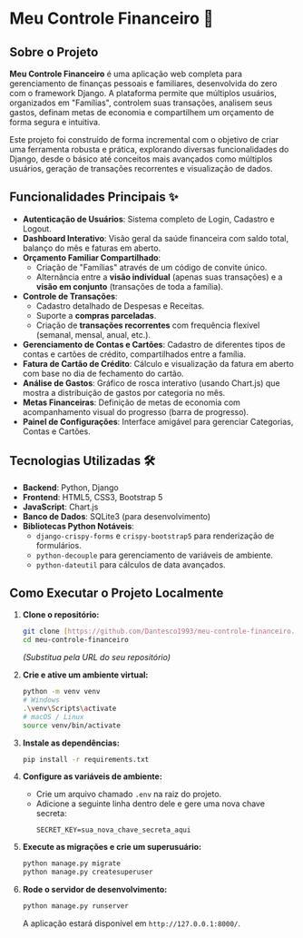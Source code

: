 # Meu Controle Financeiro 💸

## Sobre o Projeto

**Meu Controle Financeiro** é uma aplicação web completa para gerenciamento de finanças pessoais e familiares, desenvolvida do zero com o framework Django. A plataforma permite que múltiplos usuários, organizados em "Famílias", controlem suas transações, analisem seus gastos, definam metas de economia e compartilhem um orçamento de forma segura e intuitiva.

Este projeto foi construído de forma incremental com o objetivo de criar uma ferramenta robusta e prática, explorando diversas funcionalidades do Django, desde o básico até conceitos mais avançados como múltiplos usuários, geração de transações recorrentes e visualização de dados.

## Funcionalidades Principais ✨

* **Autenticação de Usuários**: Sistema completo de Login, Cadastro e Logout.
* **Dashboard Interativo**: Visão geral da saúde financeira com saldo total, balanço do mês e faturas em aberto.
* **Orçamento Familiar Compartilhado**:
    * Criação de "Famílias" através de um código de convite único.
    * Alternância entre a **visão individual** (apenas suas transações) e a **visão em conjunto** (transações de toda a família).
* **Controle de Transações**:
    * Cadastro detalhado de Despesas e Receitas.
    * Suporte a **compras parceladas**.
    * Criação de **transações recorrentes** com frequência flexível (semanal, mensal, anual, etc.).
* **Gerenciamento de Contas e Cartões**: Cadastro de diferentes tipos de contas e cartões de crédito, compartilhados entre a família.
* **Fatura de Cartão de Crédito**: Cálculo e visualização da fatura em aberto com base no dia de fechamento do cartão.
* **Análise de Gastos**: Gráfico de rosca interativo (usando Chart.js) que mostra a distribuição de gastos por categoria no mês.
* **Metas Financeiras**: Definição de metas de economia com acompanhamento visual do progresso (barra de progresso).
* **Painel de Configurações**: Interface amigável para gerenciar Categorias, Contas e Cartões.

## Tecnologias Utilizadas 🛠️

* **Backend**: Python, Django
* **Frontend**: HTML5, CSS3, Bootstrap 5
* **JavaScript**: Chart.js
* **Banco de Dados**: SQLite3 (para desenvolvimento)
* **Bibliotecas Python Notáveis**:
    * `django-crispy-forms` e `crispy-bootstrap5` para renderização de formulários.
    * `python-decouple` para gerenciamento de variáveis de ambiente.
    * `python-dateutil` para cálculos de data avançados.

## Como Executar o Projeto Localmente

1.  **Clone o repositório:**
    ```bash
    git clone [https://github.com/Dantesco1993/meu-controle-financeiro.git](https://github.com/Dantesco1993/meu-controle-financeiro.git)
    cd meu-controle-financeiro
    ```
    *(Substitua pela URL do seu repositório)*

2.  **Crie e ative um ambiente virtual:**
    ```bash
    python -m venv venv
    # Windows
    .\venv\Scripts\activate
    # macOS / Linux
    source venv/bin/activate
    ```

3.  **Instale as dependências:**
    ```bash
    pip install -r requirements.txt
    ```

4.  **Configure as variáveis de ambiente:**
    * Crie um arquivo chamado `.env` na raiz do projeto.
    * Adicione a seguinte linha dentro dele e gere uma nova chave secreta:
        ```
        SECRET_KEY=sua_nova_chave_secreta_aqui
        ```

5.  **Execute as migrações e crie um superusuário:**
    ```bash
    python manage.py migrate
    python manage.py createsuperuser
    ```

6.  **Rode o servidor de desenvolvimento:**
    ```bash
    python manage.py runserver
    ```
    A aplicação estará disponível em `http://127.0.0.1:8000/`.